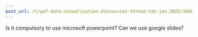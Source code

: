 ```yaml
---
post_url: /t/ga7-data-visualisation-discussion-thread-tds-jan-2025/169888/5
---
```

Is it compulsory to use microsoft powerpoint? Can we use google slides?